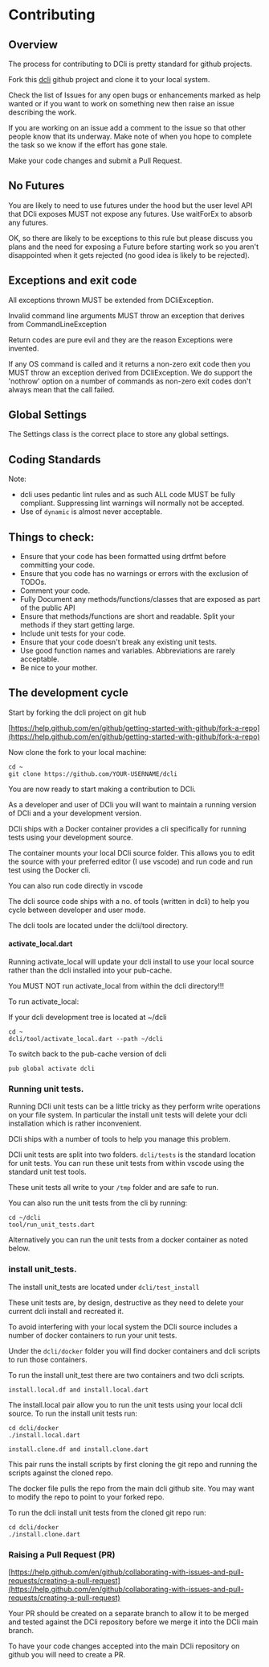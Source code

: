 # Contributing

## Overview

The process for contributing to DCli is pretty standard for github projects.

Fork this [dcli](https://github.com/bsutton/dcli) github project and clone it to your local system.

Check the list of Issues for any open bugs or enhancements marked as help wanted or if you want to work on something new then raise an issue describing the work.

If you are working on an issue add a comment to the issue so that other people know that its underway. Make note of when you hope to complete the task so we know if the effort has gone stale.

Make your code changes and submit a Pull Request.

## No Futures

You are likely to need to use futures under the hood but the user level API that DCli exposes MUST not expose any futures. Use waitForEx to absorb any futures.

OK, so there are likely to be exceptions to this rule but please discuss you plans and the need for exposing a Future before starting work so you aren't disappointed when it gets rejected \(no good idea is likely to be rejected\).

## Exceptions and exit code

All exceptions thrown MUST be extended from DCliException.

Invalid command line arguments MUST throw an exception that derives from CommandLineException

Return codes are pure evil and they are the reason Exceptions were invented.

If any OS command is called and it returns a non-zero exit code then you MUST throw an exception derived from DCliException. We do support the 'nothrow' option on a number of commands as non-zero exit codes don't always mean that the call failed.

## Global Settings

The Settings class is the correct place to store any global settings.

## Coding Standards

Note:

* dcli uses pedantic lint rules and as such ALL code MUST be fully compliant. Suppressing lint warnings will normally not be accepted.
* Use of `dynamic` is almost never acceptable.

## Things to check:

* Ensure that your code has been formatted using drtfmt before committing your code.
* Ensure that you code has no warnings or errors with the exclusion of TODOs.
* Comment your code.
* Fully Document any methods/functions/classes that are exposed as part of the public API
* Ensure that methods/functions are short and readable. Split your methods if they start getting large.
* Include unit tests for your code.
* Ensure that your code doesn't break any existing unit tests.
* Use good function names and variables. Abbreviations are rarely acceptable.
* Be nice to your mother.

## The development cycle

Start by forking the dcli project on git hub

[https://help.github.com/en/github/getting-started-with-github/fork-a-repo](https://help.github.com/en/github/getting-started-with-github/fork-a-repo)

Now clone the fork to your local machine:

```text
cd ~
git clone https://github.com/YOUR-USERNAME/dcli
```

You are now ready to start making a contribution to DCli.

As a developer and user of DCli you will want to maintain a running version of DCli and a your development version.

DCli ships with a Docker container provides a cli specifically for running tests using your development source.

The container mounts your local DCli source folder. This allows you to edit the source with your preferred editor \(I use vscode\) and run code and run test using the Docker cli.

You can also run code directly in vscode

The dcli source code ships with a no. of tools \(written in dcli\) to help you cycle between developer and user mode.

The dcli tools are located under the dcli/tool directory.

#### activate\_local.dart

Running activate\_local will update your dcli install to use your local source rather than the dcli installed into your pub-cache.

You MUST NOT run activate\_local from within the dcli directory!!!

To run activate\_local:

If your dcli development tree is located at ~/dcli

```text
cd ~
dcli/tool/activate_local.dart --path ~/dcli
```

To switch back to the pub-cache version of dcli

```text
pub global activate dcli
```

### Running unit tests.

Running DCli unit tests can be a little tricky as they perform write operations on your file system. In particular the install unit tests will delete your dcli installation which is rather inconvenient.

DCli ships with a number of tools to help you manage this problem.

DCli unit tests are split into two folders. `dcli/tests` is the standard location for unit tests. You can run these unit tests from within vscode using the standard unit test tools.

These unit tests all write to your `/tmp` folder and are safe to run.

You can also run the unit tests from the cli by running:

```text
cd ~/dcli
tool/run_unit_tests.dart
```

Alternatively you can run the unit tests from a docker container as noted below.

### install unit\_tests.

The install unit\_tests are located under `dcli/test_install`

These unit tests are, by design, destructive as they need to delete your current dcli install and recreated it.

To avoid interfering with your local system the DCli source includes a number of docker containers to run your unit tests.

Under the `dcli/docker` folder you will find docker containers and dcli scripts to run those containers.

To run the install unit\_test there are two containers and two dcli scripts.

`install.local.df and install.local.dart`

The install.local pair allow you to run the unit tests using your local dcli source. To run the install unit tests run:

```text
cd dcli/docker
./install.local.dart
```

`install.clone.df and install.clone.dart`

This pair runs the install scripts by first cloning the git repo and running the scripts against the cloned repo.

The docker file pulls the repo from the main dcli github site. You may want to modify the repo to point to your forked repo.

To run the dcli install unit tests from the cloned git repo run:

```text
cd dcli/docker
./install.clone.dart
```

### Raising a Pull Request \(PR\)

[https://help.github.com/en/github/collaborating-with-issues-and-pull-requests/creating-a-pull-request](https://help.github.com/en/github/collaborating-with-issues-and-pull-requests/creating-a-pull-request)

Your PR should be created on a separate branch to allow it to be merged and tested against the DCli repository before we merge it into the DCli main branch.

To have your code changes accepted into the main DCli repository on github you will need to create a PR.  



